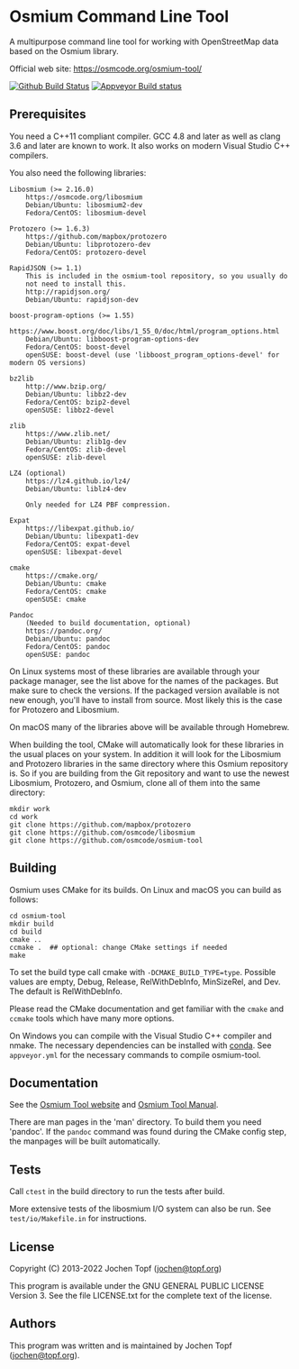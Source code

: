 
# Osmium Command Line Tool

A multipurpose command line tool for working with OpenStreetMap data based on
the Osmium library.

Official web site: https://osmcode.org/osmium-tool/

[![Github Build Status](https://github.com/osmcode/osmium-tool/workflows/CI/badge.svg?branch=master)](https://github.com/osmcode/osmium-tool/actions)
[![Appveyor Build status](https://ci.appveyor.com/api/projects/status/k9v6et0o4baekrmi/branch/master?svg=true)](https://ci.appveyor.com/project/lonvia/osmium-tool/branch/master)


## Prerequisites

You need a C++11 compliant compiler. GCC 4.8 and later as well as clang 3.6 and
later are known to work. It also works on modern Visual Studio C++ compilers.

You also need the following libraries:

    Libosmium (>= 2.16.0)
        https://osmcode.org/libosmium
        Debian/Ubuntu: libosmium2-dev
        Fedora/CentOS: libosmium-devel

    Protozero (>= 1.6.3)
        https://github.com/mapbox/protozero
        Debian/Ubuntu: libprotozero-dev
        Fedora/CentOS: protozero-devel

    RapidJSON (>= 1.1)
        This is included in the osmium-tool repository, so you usually do
        not need to install this.
        http://rapidjson.org/
        Debian/Ubuntu: rapidjson-dev

    boost-program-options (>= 1.55)
        https://www.boost.org/doc/libs/1_55_0/doc/html/program_options.html
        Debian/Ubuntu: libboost-program-options-dev
        Fedora/CentOS: boost-devel
        openSUSE: boost-devel (use 'libboost_program_options-devel' for modern OS versions)

    bz2lib
        http://www.bzip.org/
        Debian/Ubuntu: libbz2-dev
        Fedora/CentOS: bzip2-devel
        openSUSE: libbz2-devel

    zlib
        https://www.zlib.net/
        Debian/Ubuntu: zlib1g-dev
        Fedora/CentOS: zlib-devel
        openSUSE: zlib-devel

    LZ4 (optional)
        https://lz4.github.io/lz4/
        Debian/Ubuntu: liblz4-dev

        Only needed for LZ4 PBF compression.

    Expat
        https://libexpat.github.io/
        Debian/Ubuntu: libexpat1-dev
        Fedora/CentOS: expat-devel
        openSUSE: libexpat-devel

    cmake
        https://cmake.org/
        Debian/Ubuntu: cmake
        Fedora/CentOS: cmake
        openSUSE: cmake

    Pandoc
        (Needed to build documentation, optional)
        https://pandoc.org/
        Debian/Ubuntu: pandoc
        Fedora/CentOS: pandoc
        openSUSE: pandoc

On Linux systems most of these libraries are available through your package
manager, see the list above for the names of the packages. But make sure to
check the versions. If the packaged version available is not new enough, you'll
have to install from source. Most likely this is the case for Protozero and
Libosmium.

On macOS many of the libraries above will be available through Homebrew.

When building the tool, CMake will automatically look for these libraries in
the usual places on your system. In addition it will look for the Libosmium and
Protozero libraries in the same directory where this Osmium repository is. So
if you are building from the Git repository and want to use the newest
Libosmium, Protozero, and Osmium, clone all of them into the same directory:

    mkdir work
    cd work
    git clone https://github.com/mapbox/protozero
    git clone https://github.com/osmcode/libosmium
    git clone https://github.com/osmcode/osmium-tool


## Building

Osmium uses CMake for its builds. On Linux and macOS you can build as follows:

    cd osmium-tool
    mkdir build
    cd build
    cmake ..
    ccmake .  ## optional: change CMake settings if needed
    make

To set the build type call cmake with `-DCMAKE_BUILD_TYPE=type`. Possible
values are empty, Debug, Release, RelWithDebInfo, MinSizeRel, and Dev. The
default is RelWithDebInfo.

Please read the CMake documentation and get familiar with the `cmake` and
`ccmake` tools which have many more options.

On Windows you can compile with the Visual Studio C++ compiler and nmake.
The necessary dependencies can be installed with [conda](https://conda.io).
See `appveyor.yml` for the necessary commands to compile osmium-tool.


## Documentation

See the [Osmium Tool website](https://osmcode.org/osmium-tool/)
and [Osmium Tool Manual](https://osmcode.org/osmium-tool/manual.html).

There are man pages in the 'man' directory. To build them you need 'pandoc'.
If the `pandoc` command was found during the CMake config step, the manpages
will be built automatically.


## Tests

Call `ctest` in the build directory to run the tests after build.

More extensive tests of the libosmium I/O system can also be run. See
`test/io/Makefile.in` for instructions.


## License

Copyright (C) 2013-2022  Jochen Topf (jochen@topf.org)

This program is available under the GNU GENERAL PUBLIC LICENSE Version 3.
See the file LICENSE.txt for the complete text of the license.


## Authors

This program was written and is maintained by Jochen Topf (jochen@topf.org).

